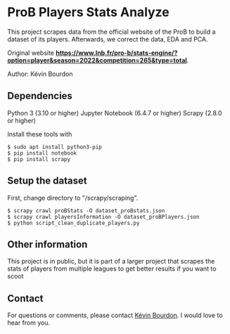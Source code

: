 # ProB Players Stats Analyze

This project scrapes data from the official website of the ProB to build a dataset of its players.
Afterwards, we correct the data, EDA and PCA.

Original website **https://www.lnb.fr/pro-b/stats-engine/?option=player&season=2022&competition=265&type=total**.

Author: Kévin Bourdon

## Dependencies

Python 3 (3.10 or higher)
Jupyter Notebook (6.4.7 or higher)
Scrapy (2.8.0 or higher)

Install these tools with

```shell
$ sudo apt install python3-pip
$ pip install notebook
$ pip install scrapy
```

## Setup the dataset

First, change directory to "/scrapy/scraping".
```shell
$ scrapy crawl proBStats -O dataset_proBstats.json
$ scrapy crawl playersInformation -O dataset_proBPlayers.json
$ python script_clean_duplicate_players.py
```

## Other information

This project is in public, but it is part of a larger project that scrapes the stats of players from multiple leagues to get better results if you want to scoot

## Contact

For questions or comments, please contact [Kévin Bourdon](mailto:kevin.bourdon.etu@univ-lille.fr). I would love
to hear from you.
